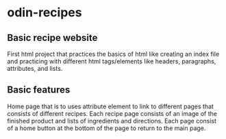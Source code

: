 # odin-recipes
## Basic recipe website

First html project that practices the basics of html like creating an index file and practicing with different html tags/elements like headers, paragraphs, attributes, and lists.

## Basic features
Home page that is to uses attribute element to link to different pages that consists of different recipes. Each recipe page consists of an image of the finished product and lists of ingredients and directions. Each page consist of a home button at the bottom of the page to return to the main page.